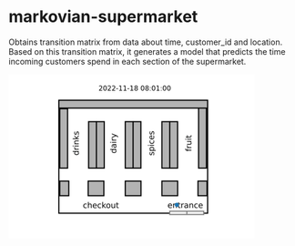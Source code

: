 # markovian-supermarket

Obtains transition matrix from data about time, customer_id and location. Based on this transition matrix, it generates a model that predicts the time incoming customers spend in each section of the supermarket.
 
![Alt text](/doc/supermarket_animation.gif?raw=true "Supermarket occupancy")